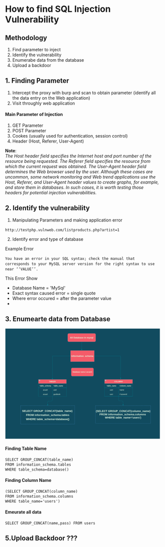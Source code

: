 # How to find SQL Injection Vulnerability

## Methodology

1. Find parameter to inject
2. Identify the vulnerability
3. Enumerabe data from the database
4. Upload a backdoor


## 1. Finding Parameter

1. Intercept the proxy with burp and scan to obtain parameter  (identify all the data entry on the Web application)
2. Visit throughly web application 

#### Main Parameter of Injection


1. GET Parameter
2. POST Parameter
3. Cookes (usually used for authentication, session control)
4. Header (Host, Referer, User-Agent)


**Note**: <br>
<i>
The Host header field specifies the
Internet host and port number of the resource being requested. The Referer field specifies
the resource from which the current request was obtained. The User-Agent header field
determines the Web browser used by the user. Although these cases are uncommon, some network monitoring and Web trend applications use the Host, Referer, and User-Agent header
values to create graphs, for example, and store them in databases. In such cases, it is worth testing
those headers for potential injection vulnerabilities.</i>



## 2. Identify the vulnerability

1. Manipulating Parameters and  making application error

`http://testphp.vulnweb.com/listproducts.php?artist=1`

2. Identify error and type of database

Example Error

`You have an error in your SQL syntax; check the manual that corresponds to your MySQL server version for the right syntax to use near ‘‘VALUE’’.`


This Error Show
* Database Name = 'MySql'
* Exact syntax caused error = single quote
* Where error occured = after the parameter value
* 
## 3. Enumearte data from Database

![SQL Flow Chart](../photo/sqli4.png)



#### Finding Table Name

```
SELECT GROUP_CONCAT(table_name)
FROM information_schema.tables
WHERE table_schema=database()
```

#### Finding Column Name

```
(SELECT GROUP_CONCAT(column_name)
FROM information_schema.columns 
WHERE table_name='users')
```

#### Emeurate all data

```
SELECT GROUP_CONCAT(name,pass) FROM users
```


## 5.Upload Backdoor ???